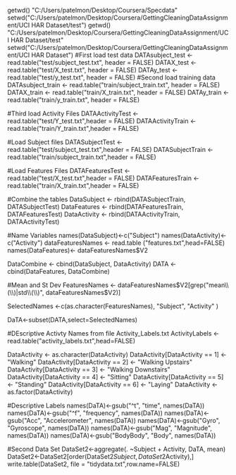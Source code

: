 getwd()
"C:/Users/patelmon/Desktop/Coursera/Specdata"
setwd("C:/Users/patelmon/Desktop/Coursera/GettingCleaningDataAssignment/UCI HAR Dataset/test")
getwd()
"C:/Users/patelmon/Desktop/Coursera/GettingCleaningDataAssignment/UCI HAR Dataset/test"
setwd("C:/Users/patelmon/Desktop/Coursera/GettingCleaningDataAssignment/UCI HAR Dataset")
#First load test data
DATAsubject_test <- read.table("test/subject_test.txt", header = FALSE)
DATAX_test <- read.table("test/X_test.txt", header = FALSE)
DATAy_test <- read.table("test/y_test.txt", header = FALSE)
#Second load training data
DATAsubject_train <- read.table("train/subject_train.txt", header = FALSE)
DATAX_train <- read.table("train/X_train.txt", header = FALSE)
DATAy_train <- read.table("train/y_train.txt", header = FALSE)

#Third load Activity Files
DATAActivityTest  <- read.table("test/Y_test.txt",header = FALSE)
DATAActivityTrain  <- read.table("train/Y_train.txt",header = FALSE)

#Load Subject files
DATASubjectTest  <- read.table("test/subject_test.txt",header = FALSE)
DATASubjectTrain  <- read.table("train/subject_train.txt",header = FALSE)

#Load Features Files
DATAFeaturesTest  <- read.table("test/X_test.txt",header = FALSE)
DATAFeaturesTrain  <- read.table("train/X_train.txt",header = FALSE)

#Combine the tables
DataSubject <- rbind(DATASubjectTrain, DATASubjectTest)
DataFeatures <- rbind(DATAFeaturesTrain, DATAFeaturesTest)
DataActivity <- rbind(DATAActivityTrain, DATAActivityTest)

#Name Variables
names(DataSubject)<-c("Subject")
names(DataActivity)<- c("Activity")
dataFeaturesNames <- read.table ("features.txt",head=FALSE)
names(DataFeatures)<- dataFeaturesNames$V2

DataCombine <- cbind(DataSubject, DataActivity)
DATA <- cbind(DataFeatures, DataCombine)

#Mean and St Dev
FeaturesNames <- dataFeaturesNames$V2[grep("mean\\(\\)|std\\(\\)", dataFeaturesNames$V2)]

SelectedNames <-c(as.character(FeaturesNames), "Subject", "Activity" )

DaTA<-subset(DATA,select=SelectedNames)

#DEscriptive Activty Names from file Activity_Labels.txt
ActivityLabels <- read.table("activity_labels.txt",head=FALSE)

DataActivity <- as.character(DataActivity)
DataActivity[DataActivity == 1] <- "Walking"
DataActivity[DataActivity == 2] <- "Walking Upstairs"
DataActivity[DataActivity == 3] <- "Walking Downstairs"
DataActivity[DataActivity == 4] <- "Sitting"
DataActivity[DataActivity == 5] <- "Standing"
DataActivity[DataActivity == 6] <- "Laying"
DataActivity <- as.factor(DataActivity)

#Descriptive Labels 
names(DaTA)<-gsub("^t", "time", names(DaTA))
names(DaTA)<-gsub("^f", "frequency", names(DaTA))
names(DaTA)<-gsub("Acc", "Accelerometer", names(DaTA))
names(DaTA)<-gsub("Gyro", "Gyroscope", names(DaTA))
names(DaTA)<-gsub("Mag", "Magnitude", names(DaTA))
names(DaTA)<-gsub("BodyBody", "Body", names(DaTA))

#Second Data Set
DataSet2<-aggregate(. ~Subject + Activity, DaTA, mean)
DataSet2<-DataSet2[order(DataSet2$Subject,DataSet2$Activity),]
write.table(DataSet2, file = "tidydata.txt",row.name=FALSE)